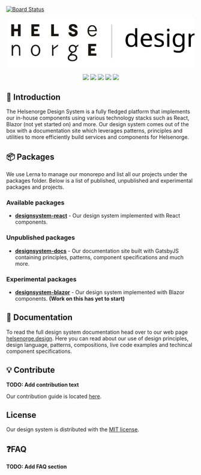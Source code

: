 [![Board Status](https://dev.azure.com/helsenorge/e4ae01b0-e21c-4712-8941-e3dc6ccc9da0/ab8fab01-0931-44aa-ac17-d62f64f0f60e/_apis/work/boardbadge/0af5f7ba-9e28-4be9-b7dc-68699b78f69e)](https://dev.azure.com/helsenorge/e4ae01b0-e21c-4712-8941-e3dc6ccc9da0/_boards/board/t/ab8fab01-0931-44aa-ac17-d62f64f0f60e/Microsoft.RequirementCategory)
<p align="center">
  <img width="500" src="./hnd-logo.svg" />
</p>
<p align="center">
  <img src="https://img.shields.io/badge/commitizen-friendly-brightgreen.svg" />
  <img src="https://github.com/Helsenorge/designsystem/workflows/Publish%20(develop)/badge.svg" />
  <img src="https://img.shields.io/github/last-commit/Helsenorge/designsystem" />
  <img src="https://img.shields.io/badge/maintained%20with-lerna-cc00ff.svg" />
  <img src="https://img.shields.io/github/license/Helsenorge/designsystem" />
</p>

## 👋 Introduction

The Helsenorge Design System is a fully fledged platform that implements our in-house components using various technology stacks such as React, Blazor (not yet started on) and more. Our design system comes out of the box with a documentation site which leverages patterns, principles and utilities to more efficiently build services and components for Helsenorge.

## 📦 Packages

We use Lerna to manage our monorepo and list all our projects under the packages folder. Below is a list of published, unpublished and experimental packages and projects.

### Available packages

- [**designsystem-react**](https://github.com/Helsenorge/designsystem/tree/develop/packages/designsystem-react) - Our design system implemented with React components.

### Unpublished packages

- [**designsystem-docs**](https://github.com/Helsenorge/designsystem/tree/develop/packages/designsystem-docs) - Our documentation site built with GatsbyJS containing principles, patterns, component specifications and much more.

### Experimental packages

- [**designsystem-blazor**](https://github.com/Helsenorge/designsystem/tree/develop/packages/designsystem-docs) - Our design system implemented with Blazor components. **(Work on this has yet to start)**

## 📓 Documentation

To read the full design system documentation head over to our web page [helsenorge.design](https://helsenorge.design/). Here you can read about our use of design principles, design language, patterns, compositions, live code examples and techincal component specifications.

## 💡 Contribute

**TODO: Add contribution text**

Our contribution guide is located [here](./CONTRIBUTING.md).

## License

Our design system is distributed with the [MIT license](./LICENSE).

## ❓FAQ

**TODO: Add FAQ section**
